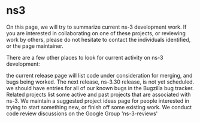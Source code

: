 # ns3
On this page, we will try to summarize current ns-3 development work. If you are interested in collaborating on one of these projects, or reviewing work by others, please do not hesitate to contact the individuals identified, or the page maintainer.

There are a few other places to look for current activity on ns-3 development:

the current release page will list code under consideration for merging, and bugs being worked. The next release, ns-3.30 release, is not yet scheduled.
we should have entries for all of our known bugs in the Bugzilla bug tracker.
Related projects list some active and past projects that are associated with ns-3.
We maintain a suggested project ideas page for people interested in trying to start something new, or finish off some existing work.
We conduct code review discussions on the Google Group 'ns-3-reviews'
